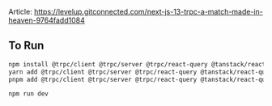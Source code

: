 Article: https://levelup.gitconnected.com/next-js-13-trpc-a-match-made-in-heaven-9764fadd1084

## To Run

```bash
npm install @trpc/client @trpc/server @trpc/react-query @tanstack/react-query zod
yarn add @trpc/client @trpc/server @trpc/react-query @tanstack/react-query zod
pnpm add @trpc/client @trpc/server @trpc/react-query @tanstack/react-query zod

npm run dev
```
